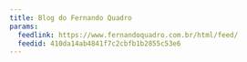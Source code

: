 ```yaml
---
title: Blog do Fernando Quadro
params:
  feedlink: https://www.fernandoquadro.com.br/html/feed/
  feedid: 410da14ab4841f7c2cbfb1b2855c53e6
---
```

